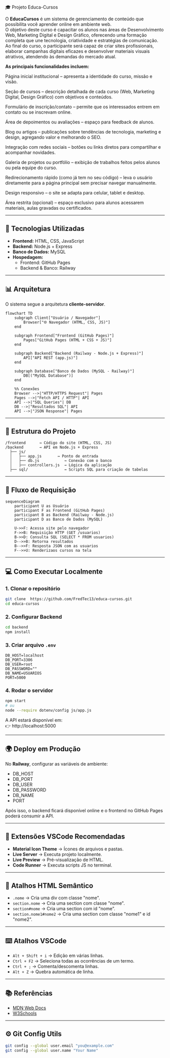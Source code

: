  🎓 Projeto Educa-Cursos

O **EducaCursos** é um sistema de gerenciamento de conteúdo que possibilita você aprender online  em ambiente web.  
O objetivo deste curso é capacitar os alunos nas áreas de Desenvolvimento Web, Marketing Digital e Design Gráfico, oferecendo uma formação completa que une tecnologia, criatividade e estratégias de comunicação. Ao final do curso, o participante será capaz de criar sites profissionais, elaborar campanhas digitais eficazes e desenvolver materiais visuais atrativos, atendendo às demandas do mercado atual.  

**As principais funcionalidades incluem:**  

Página inicial institucional – apresenta a identidade do curso, missão e visão.

Seção de cursos – descrição detalhada de cada curso (Web, Marketing Digital, Design Gráfico) com objetivos e conteúdos.

Formulário de inscrição/contato – permite que os interessados entrem em contato ou se inscrevam online.

Área de depoimentos ou avaliações – espaço para feedback de alunos.

Blog ou artigos – publicações sobre tendências de tecnologia, marketing e design, agregando valor e melhorando o SEO.

Integração com redes sociais – botões ou links diretos para compartilhar e acompanhar novidades.

Galeria de projetos ou portfólio – exibição de trabalhos feitos pelos alunos ou pela equipe do curso.

Redirecionamento rápido (como já tem no seu código) – leva o usuário diretamente para a página principal sem precisar navegar manualmente.

Design responsivo – o site se adapta para celular, tablet e desktop.

Área restrita (opcional) – espaço exclusivo para alunos acessarem materiais, aulas gravadas ou certificados. 

---

## 🚀 Tecnologias Utilizadas
- **Frontend:** HTML, CSS, JavaScript  
- **Backend:** Node.js + Express  
- **Banco de Dados:** MySQL  
- **Hospedagem:**  
  - Frontend: GitHub Pages  
  - Backend & Banco: Railway  

---

## 📊 Arquitetura
O sistema segue a arquitetura **cliente-servidor**.  

```mermaid
flowchart TD
    subgraph Client["Usuário / Navegador"]
        Browser["🌐 Navegador (HTML, CSS, JS)"]
    end

    subgraph Frontend["Frontend (GitHub Pages)"]
        Pages["GitHub Pages (HTML + CSS + JS)"]
    end

    subgraph Backend["Backend (Railway - Node.js + Express)"]
        API["API REST (app.js)"]
    end

    subgraph Database["Banco de Dados (MySQL - Railway)"]
        DB[("MySQL Database")]
    end

    %% Conexões
    Browser -->|"HTTP/HTTPS Request"| Pages
    Pages -->|"Fetch API / HTTP"| API
    API -->|"SQL Queries"| DB
    DB -->|"Resultados SQL"| API
    API -->|"JSON Response"| Pages
```

---

## 📂 Estrutura do Projeto
```
/frontend      → Código do site (HTML, CSS, JS)
/backend       → API em Node.js + Express
  ├── js/
  │   ├── app.js       → Ponto de entrada
  │   ├── db.js           → Conexão com o banco
  │   ├── controllers.js  → Lógica da aplicação
  ├── sql/                → Scripts SQL para criação de tabelas
```

---

## 🔄 Fluxo de Requisição
```mermaid
sequenceDiagram
    participant U as Usuário
    participant F as Frontend (GitHub Pages)
    participant B as Backend (Railway - Node.js)
    participant D as Banco de Dados (MySQL)

    U->>F: Acessa site pelo navegador
    F->>B: Requisição HTTP (GET /usuarios)
    B->>D: Consulta SQL (SELECT * FROM usuarios)
    D-->>B: Retorna resultados
    B-->>F: Resposta JSON com as usuarios
    F-->>U: Renderizaos cursos na tela
```

---

## 💻 Como Executar Localmente

### 1. Clonar o repositório
```bash
git clone  https://github.com/FredTec13/educa-cursos.git
cd educa-cursos
```

### 2. Configurar Backend
```bash
cd backend
npm install
```

### 3. Criar arquivo `.env`
```env
DB_HOST=localhost
DB_PORT=3306
DB_USER=root
DB_PASSWORD=""
DB_NAME=USUARIOS
PORT=5000
```

### 4. Rodar o servidor
```bash
npm start
# ou
node --require dotenv/config js/app.js
```

A API estará disponível em:  
👉 http://localhost:5000  

---

## 🌍 Deploy em Produção

No **Railway**, configurar as variáveis de ambiente:  
- DB_HOST  
- DB_PORT  
- DB_USER  
- DB_PASSWORD  
- DB_NAME  
- PORT  

Após isso, o backend ficará disponível online e o frontend no GitHub Pages poderá consumir a API.  

---

## 🔧 Extensões VSCode Recomendadas
- **Material Icon Theme** → Ícones de arquivos e pastas.  
- **Live Server** → Executa projeto localmente.  
- **Live Preview** → Pré-visualização de HTML.  
- **Code Runner** → Executa scripts JS no terminal.  

---

## 📑 Atalhos HTML Semântico
- `.nome` → Cria uma div com classe "nome".  
- `section.nome` → Cria uma section com classe "nome".  
- `section#nome` → Cria uma section com id "nome".  
- `section.nome1#nome2` → Cria uma section com classe "nome1" e id "nome2".  

---

## ⌨️ Atalhos VSCode
- `Alt + Shift + i` → Edição em várias linhas.  
- `Ctrl + F2` → Seleciona todas as ocorrências de um termo.  
- `Ctrl + ;` → Comenta/descomenta linhas.  
- `Alt + Z` → Quebra automática de linha.  

---

## 📚 Referências
- [MDN Web Docs](https://www.mg.senac.br/)  
- [W3Schools](https://www.w3schools.com/)  

---

## ⚙️ Git Config Utils
```bash
git config --global user.email "you@example.com"
git config --global user.name "Your Name"

